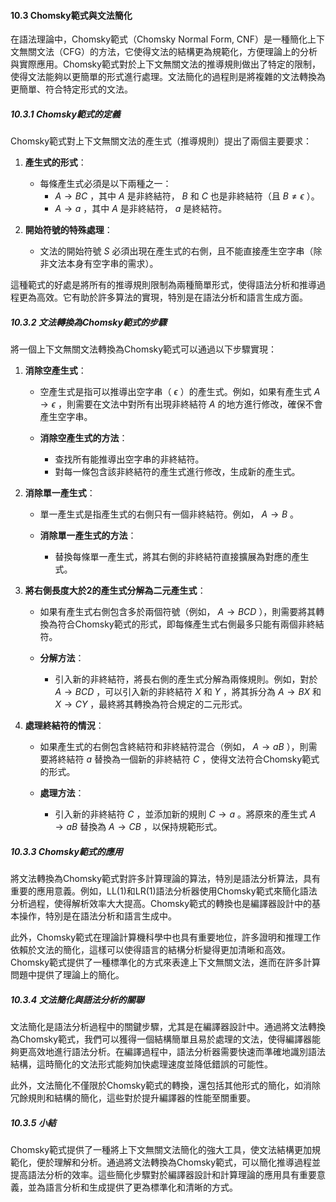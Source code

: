 #### **10.3 Chomsky範式與文法簡化**

在語法理論中，Chomsky範式（Chomsky Normal Form, CNF）是一種簡化上下文無關文法（CFG）的方法，它使得文法的結構更為規範化，方便理論上的分析與實際應用。Chomsky範式對於上下文無關文法的推導規則做出了特定的限制，使得文法能夠以更簡單的形式進行處理。文法簡化的過程則是將複雜的文法轉換為更簡單、符合特定形式的文法。

##### **10.3.1 Chomsky範式的定義**

Chomsky範式對上下文無關文法的產生式（推導規則）提出了兩個主要要求：

1. **產生式的形式**：
   - 每條產生式必須是以下兩種之一：
     -  $`A \rightarrow BC`$ ，其中  $`A`$  是非終結符， $`B`$  和  $`C`$  也是非終結符（且  $`B \neq \epsilon`$ ）。
     -  $`A \rightarrow a`$ ，其中  $`A`$  是非終結符， $`a`$  是終結符。

2. **開始符號的特殊處理**：
   - 文法的開始符號  $`S`$  必須出現在產生式的右側，且不能直接產生空字串（除非文法本身有空字串的需求）。

這種範式的好處是將所有的推導規則限制為兩種簡單形式，使得語法分析和推導過程更為高效。它有助於許多算法的實現，特別是在語法分析和語言生成方面。

##### **10.3.2 文法轉換為Chomsky範式的步驟**

將一個上下文無關文法轉換為Chomsky範式可以通過以下步驟實現：

1. **消除空產生式**：
   - 空產生式是指可以推導出空字串（ $`\epsilon`$ ）的產生式。例如，如果有產生式  $`A \rightarrow \epsilon`$ ，則需要在文法中對所有出現非終結符  $`A`$  的地方進行修改，確保不會產生空字串。
   
   - **消除空產生式的方法**：
     - 查找所有能推導出空字串的非終結符。
     - 對每一條包含該非終結符的產生式進行修改，生成新的產生式。

2. **消除單一產生式**：
   - 單一產生式是指產生式的右側只有一個非終結符。例如， $`A \rightarrow B`$ 。
   
   - **消除單一產生式的方法**：
     - 替換每條單一產生式，將其右側的非終結符直接擴展為對應的產生式。

3. **將右側長度大於2的產生式分解為二元產生式**：
   - 如果有產生式右側包含多於兩個符號（例如， $`A \rightarrow BCD`$ ），則需要將其轉換為符合Chomsky範式的形式，即每條產生式右側最多只能有兩個非終結符。
   
   - **分解方法**：
     - 引入新的非終結符，將長右側的產生式分解為兩條規則。例如，對於  $`A \rightarrow BCD`$ ，可以引入新的非終結符  $`X`$  和  $`Y`$ ，將其拆分為  $`A \rightarrow BX`$  和  $`X \rightarrow CY`$ ，最終將其轉換為符合規定的二元形式。

4. **處理終結符的情況**：
   - 如果產生式的右側包含終結符和非終結符混合（例如， $`A \rightarrow aB`$ ），則需要將終結符  $`a`$  替換為一個新的非終結符  $`C`$ ，使得文法符合Chomsky範式的形式。

   - **處理方法**：
     - 引入新的非終結符  $`C`$ ，並添加新的規則  $`C \rightarrow a`$ 。將原來的產生式  $`A \rightarrow aB`$  替換為  $`A \rightarrow CB`$ ，以保持規範形式。

##### **10.3.3 Chomsky範式的應用**

將文法轉換為Chomsky範式對許多計算理論的算法，特別是語法分析算法，具有重要的應用意義。例如，LL(1)和LR(1)語法分析器使用Chomsky範式來簡化語法分析過程，使得解析效率大大提高。Chomsky範式的轉換也是編譯器設計中的基本操作，特別是在語法分析和語言生成中。

此外，Chomsky範式在理論計算機科學中也具有重要地位，許多證明和推理工作依賴於文法的簡化，這樣可以使得語言的結構分析變得更加清晰和高效。Chomsky範式提供了一種標準化的方式來表達上下文無關文法，進而在許多計算問題中提供了理論上的簡化。

##### **10.3.4 文法簡化與語法分析的關聯**

文法簡化是語法分析過程中的關鍵步驟，尤其是在編譯器設計中。通過將文法轉換為Chomsky範式，我們可以獲得一個結構簡單且易於處理的文法，使得編譯器能夠更高效地進行語法分析。在編譯過程中，語法分析器需要快速而準確地識別語法結構，這時簡化的文法形式能夠加快處理速度並降低錯誤的可能性。

此外，文法簡化不僅限於Chomsky範式的轉換，還包括其他形式的簡化，如消除冗餘規則和結構的簡化，這些對於提升編譯器的性能至關重要。

##### **10.3.5 小結**

Chomsky範式提供了一種將上下文無關文法簡化的強大工具，使文法結構更加規範化，便於理解和分析。通過將文法轉換為Chomsky範式，可以簡化推導過程並提高語法分析的效率。這些簡化步驟對於編譯器設計和計算理論的應用具有重要意義，並為語言分析和生成提供了更為標準化和清晰的方式。